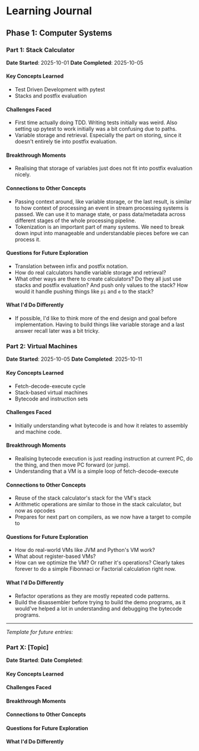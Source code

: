 # Learning Journal

## Phase 1: Computer Systems

### Part 1: Stack Calculator

**Date Started**: 2025-10-01
**Date Completed**: 2025-10-05

#### Key Concepts Learned

- Test Driven Development with pytest
- Stacks and postfix evaluation

#### Challenges Faced

- First time actually doing TDD. Writing tests initially was weird. Also setting up pytest to work initially was a bit confusing due to paths.
- Variable storage and retrieval. Especially the part on storing, since it doesn't entirely tie into postfix evaluation.

#### Breakthrough Moments

- Realising that storage of variables just does not fit into postfix evaluation nicely.

#### Connections to Other Concepts

- Passing context around, like variable storage, or the last result, is similar to how context of processing an event in stream processing systems is passed. We can use it to manage state, or pass data/metadata across different stages of the whole processing pipeline.
- Tokenization is an important part of many systems. We need to break down input into manageable and understandable pieces before we can process it.

#### Questions for Future Exploration

- Translation between infix and postfix notation.
- How do real calculators handle variable storage and retrieval?
- What other ways are there to create calculators? Do they all just use stacks and postfix evaluation? And push only values to the stack? How would it handle pushing things like `pi` and `e` to the stack?

#### What I'd Do Differently

- If possible, I'd like to think more of the end design and goal before implementation. Having to build things like variable storage and a last answer recall later was a bit tricky.

### Part 2: Virtual Machines

**Date Started**: 2025-10-05
**Date Completed**: 2025-10-11

#### Key Concepts Learned

- Fetch-decode-execute cycle
- Stack-based virtual machines
- Bytecode and instruction sets

#### Challenges Faced

- Initially understanding what bytecode is and how it relates to assembly and machine code.

#### Breakthrough Moments

- Realising bytecode execution is just reading instruction at current PC, do the thing, and then move PC forward (or jump).
- Understanding that a VM is a simple loop of fetch-decode-execute

#### Connections to Other Concepts

- Reuse of the stack calculator's stack for the VM's stack
- Arithmetic operations are similar to those in the stack calculator, but now as opcodes
- Prepares for next part on compilers, as we now have a target to compile to

#### Questions for Future Exploration

- How do real-world VMs like JVM and Python's VM work?
- What about register-based VMs?
- How can we optimize the VM? Or rather it's operations? Clearly takes forever to do a simple Fibonnaci or Factorial calculation right now.

#### What I'd Do Differently

- Refactor operations as they are mostly repeated code patterns.
- Build the disassembler before trying to build the demo programs, as it would've helped a lot in understanding and debugging the bytecode programs.



---

*Template for future entries:*

### Part X: [Topic]

**Date Started**:
**Date Completed**:

#### Key Concepts Learned

#### Challenges Faced

#### Breakthrough Moments

#### Connections to Other Concepts

#### Questions for Future Exploration

#### What I'd Do Differently
